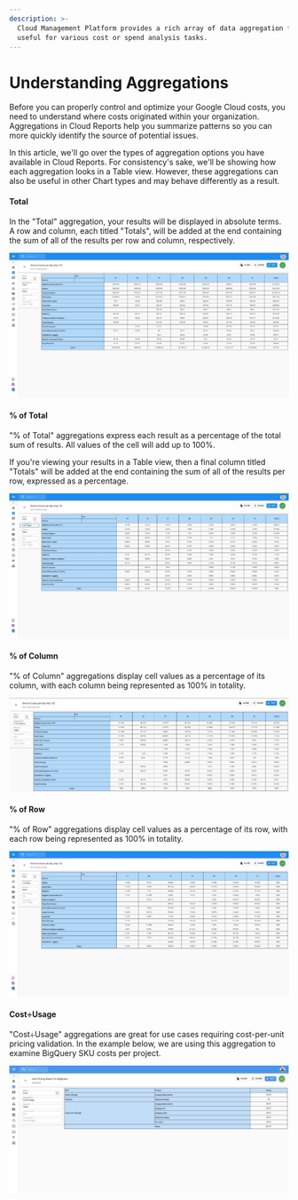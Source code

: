 ```yaml
---
description: >-
  Cloud Management Platform provides a rich array of data aggregation functions,
  useful for various cost or spend analysis tasks.
---
```


# Understanding Aggregations

Before you can properly control and optimize your Google Cloud costs, you need to understand where costs originated within your organization. Aggregations in Cloud Reports help you summarize patterns so you can more quickly identify the source of potential issues.

In this article, we'll go over the types of aggregation options you have available in Cloud Reports. For consistency's sake, we'll be showing how each aggregation looks in a Table view. However, these aggregations can also be useful in other Chart types and may behave differently as a result.

#### Total

In the "Total" aggregation, your results will be displayed in absolute terms. A row and column, each titled "Totals", will be added at the end containing the sum of all of the results per row and column, respectively. 

![](../.gitbook/assets/cloudreports_totals.jpg)

#### % of Total

"% of Total" aggregations express each result as a percentage of the total sum of results. All values of the cell will add up to 100%.

If you're viewing your results in a Table view, then a final column titled "Totals" will be added at the end containing the sum of all of the results per row, expressed as a percentage. 

![](../.gitbook/assets/percoftotal_cloudreports.jpg)

#### % of Column

"% of Column" aggregations display cell values as a percentage of its column, with each column being represented as 100% in totality.

![](../.gitbook/assets/cloudreports_percofcolumn.jpg)

#### % of Row

"% of Row" aggregations display cell values as a percentage of its row, with each row being represented as 100% in totality.

![](../.gitbook/assets/percofrow_cloudreports.jpg)

#### Cost÷Usage

"Cost÷Usage" aggregations are great for use cases requiring cost-per-unit pricing validation. In the example below, we are using this aggregation to examine BigQuery SKU costs per project.

![](../.gitbook/assets/cost-usage-report.png)

